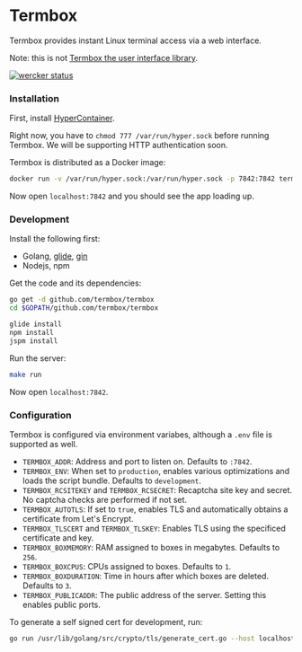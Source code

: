 # Termbox

Termbox provides instant Linux terminal access via a web interface.

Note: this is not [Termbox the user interface library](https://github.com/nsf/termbox).

[![wercker status](https://app.wercker.com/status/1933a6fcec97deb2a05d0e9e45c3fd79/s/master "wercker status")](https://app.wercker.com/project/byKey/1933a6fcec97deb2a05d0e9e45c3fd79)

### Installation

First, install [HyperContainer](https://hypercontainer.io/).

Right now, you have to `chmod 777 /var/run/hyper.sock` before running Termbox. We
will be supporting HTTP authentication soon.

Termbox is distributed as a Docker image:

```sh
docker run -v /var/run/hyper.sock:/var/run/hyper.sock -p 7842:7842 termbox/termbox
```

Now open `localhost:7842` and you should see the app loading up.

### Development

Install  the following first:

* Golang, [glide](https://glide.sh/), [gin](https://github.com/codegangsta/gin)
* Nodejs, npm

Get the code and its dependencies:

```sh
go get -d github.com/termbox/termbox
cd $GOPATH/github.com/termbox/termbox

glide install
npm install
jspm install
```

Run the server:

```sh
make run
```

Now open `localhost:7842`.

### Configuration

Termbox is configured via environment variabes, although a `.env` file is
supported as well.

* `TERMBOX_ADDR`: Address and port to listen on. Defaults to `:7842`.
* `TERMBOX_ENV`: When set to `production`, enables various optimizations and loads the script bundle. Defaults to `development`.
* `TERMBOX_RCSITEKEY` and `TERMBOX_RCSECRET`: Recaptcha site key and secret. No captcha checks are performed if not set.
* `TERMBOX_AUTOTLS`: If set to `true`, enables TLS and automatically obtains a certificate from Let's Encrypt.
* `TERMBOX_TLSCERT` and `TERMBOX_TLSKEY`: Enables TLS using the specificed certificate and key.
* `TERMBOX_BOXMEMORY`: RAM assigned to boxes in megabytes. Defaults to `256`.
* `TERMBOX_BOXCPUS`: CPUs assigned to boxes. Defaults to `1`.
* `TERMBOX_BOXDURATION`: Time in hours after which boxes are deleted. Defaults to `3`.
* `TERMBOX_PUBLICADDR`: The public address of the server. Setting this enables public ports.

To generate a self signed cert for development, run:

```sh
go run /usr/lib/golang/src/crypto/tls/generate_cert.go --host localhost
```
